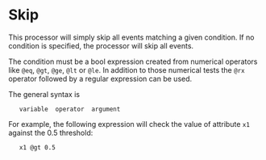 Skip
====

This processor will simply skip all events matching a
given condition. If no condition is specified, the processor
will skip all events.

The condition must be a bool expression created from numerical
operators like `@eq`, `@gt`, `@ge`, `@lt` or `@le`. In addition
to those numerical tests the `@rx` operator followed by a regular
expression can be used.

The general syntax is

       variable  operator  argument

For example, the following expression will check the value of
attribute `x1` against the 0.5 threshold:

       x1 @gt 0.5

 

